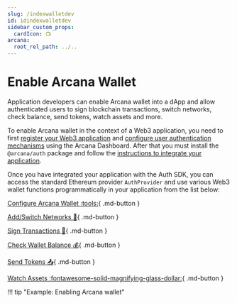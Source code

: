 ```yaml
---
slug: /indexwalletdev
id: idindexwalletdev
sidebar_custom_props:
  cardIcon: 📺
arcana:
  root_rel_path: ../..
---
```


# Enable Arcana Wallet

Application developers can enable Arcana wallet into a dApp and allow authenticated users to sign blockchain transactions, switch networks, check balance, send tokens, watch assets and more.

To enable Arcana wallet in the context of a Web3 application, you need to first [register your Web3 application]({{page.meta.arcana.root_rel_path}}/howto/config_dapp.md) and [configure user authentication mechanisms]({{page.meta.arcana.root_rel_path}}/howto/config_social_providers.md) using the Arcana Dashboard. After that you must install the `@arcana/auth` package and follow the [instructions to integrate your application]({{page.meta.arcana.root_rel_path}}/howto/integrate_auth/index.md).

Once you have integrated your application with the Auth SDK, you can access the standard Ethereum provider `AuthProvider` and use various Web3 wallet functions programmatically in your application from the list below:

[Configure Arcana Wallet :tools:](./config_wallet_modes.md){ .md-button }

[Add/Switch Networks :lock_with_ink_pen:](./wallet_add_switch_ntwk.md){ .md-button }

[Sign Transactions :lock_with_ink_pen:](./wallet_sign.md){ .md-button }

[Check Wallet Balance :moneybag:](./wallet_balance.md){ .md-button }

[Send Tokens :outbox_tray:](./wallet_send.md){ .md-button }

[Watch Assets :fontawesome-solid-magnifying-glass-dollar:](./wallet_watchasset.md){ .md-button }

!!! tip "Example: Enabling Arcana wallet"